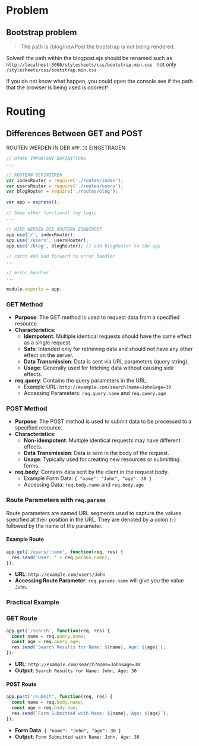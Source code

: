 # Problem 
## Bootstrap problem

> The path is /blog/newPost the bootstrap is not being rendered.

Solved! the path within the blogpost.ejs should be renamed such as
`http://localhost:3000/stylesheets/css/bootstrap.min.css `
not only 
` /stylesheets/css/bootstrap.min.css `

If you do not know what happen, you could open the console see if the path that the browser is being used is coorect!

# Routing

## Differences Between GET and POST
ROUTEN WERDEN IN DER `APP.JS` EINGETRAGEN

```js
// OTHER IMPORTANT DEFINITIONS
...

// ROUTERN DEFINIEREN
var indexRouter = require('./routes/index');
var usersRouter = require('./routes/users');
var blogRouter = require('./routes/blog'); 

var app = express();

// Some other functional log logic
...

// HIER WERDEN DIE ROUTERN EINBINDET
app.use('/', indexRouter);
app.use('/users', usersRouter);
app.use('/blog', blogRouter); // add blogRouter to the app

// catch 404 and forward to error handler
...

// error handler
...

module.exports = app;

```

### GET Method
- **Purpose**: The GET method is used to request data from a specified resource.
- **Characteristics**:
  - **Idempotent**: Multiple identical requests should have the same effect as a single request.
  - **Safe**: Intended only for retrieving data and should not have any other effect on the server.
  - **Data Transmission**: Data is sent via URL parameters (query string).
  - **Usage**: Generally used for fetching data without causing side effects.
- **req.query**: Contains the query parameters in the URL.
  - Example URL: `http://example.com/search?name=John&age=30`
  - Accessing Parameters: `req.query.name` and `req.query.age`

### POST Method
- **Purpose**: The POST method is used to submit data to be processed to a specified resource.
- **Characteristics**:
  - **Non-idempotent**: Multiple identical requests may have different effects.
  - **Data Transmission**: Data is sent in the body of the request.
  - **Usage**: Typically used for creating new resources or submitting forms.
- **req.body**: Contains data sent by the client in the request body.
  - Example Form Data: `{ "name": "John", "age": 30 }`
  - Accessing Data: `req.body.name` and `req.body.age`

### Route Parameters with `req.params`

Route parameters are named URL segments used to capture the values specified at their position in the URL. They are denoted by a colon (`:`) followed by the name of the parameter.

#### Example Route
```javascript
app.get('/users/:name', function(req, res) {
  res.send('User: ' + req.params.name);
});
```
- **URL**: `http://example.com/users/John`
- **Accessing Route Parameter**: `req.params.name` will give you the value `John`.

### Practical Example

### GET Route
```javascript
app.get('/search', function(req, res) {
  const name = req.query.name;
  const age = req.query.age;
  res.send(`Search Results for Name: ${name}, Age: ${age}`);
});
```
- **URL**: `http://example.com/search?name=John&age=30`
- **Output**: `Search Results for Name: John, Age: 30`

#### POST Route
```javascript
app.post('/submit', function(req, res) {
  const name = req.body.name;
  const age = req.body.age;
  res.send(`Form Submitted with Name: ${name}, Age: ${age}`);
});
```
- **Form Data**: `{ "name": "John", "age": 30 }`
- **Output**: `Form Submitted with Name: John, Age: 30`
